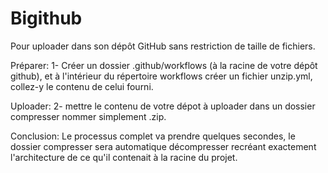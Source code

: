 # Bigithub
Pour uploader dans son dépôt GitHub sans restriction de taille de fichiers.

Préparer:
1- Créer un dossier .github/workflows (à la racine de votre dépôt github), et à l'intérieur du répertoire workflows créer un fichier unzip.yml, collez-y le contenu de celui fourni.

Uploader:
2- mettre le contenu de votre dépot à uploader dans un dossier compresser nommer simplement .zip. 

Conclusion:
Le processus complet va prendre quelques secondes, le dossier compresser sera automatique décompresser recréant exactement l'architecture de ce qu'il contenait à la racine du projet.


